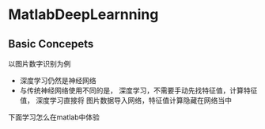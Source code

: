 # MatlabDeepLearnning

## Basic Concepets
以图片数字识别为例
* 深度学习仍然是神经网络
*  与传统神经网络使用不同的是， 深度学习，不需要手动先找特征值，计算特征值， 深度学习直接将 图片数据导入网络，特征值计算隐藏在网络当中

下面学习怎么在matlab中体验